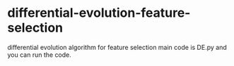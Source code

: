 # differential-evolution-feature-selection
differential evolution algorithm for feature selection
main code is DE.py and you can run the code. 
